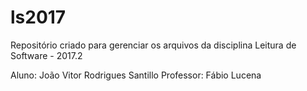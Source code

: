 # ls2017
Repositório criado para gerenciar os arquivos da disciplina Leitura de Software - 2017.2

Aluno: João Vitor Rodrigues Santillo
Professor: Fábio Lucena
